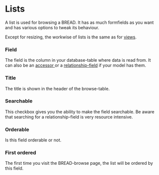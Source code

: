 # Lists

A list is used for browsing a BREAD. It has as much formfields as you want and has various options to tweak its behaviour.

Except for resizing, the workwise of lists is the same as for [views](views.md).

### Field

The field is the column in your database-table where data is read from. It can also be an [accessor ](accessors.md)or a [relationship-field](untitled.md) if your model has them.

### Title

The title is shown in the header of the browse-table.

### Searchable

This checkbox gives you the ability to make the field searchable. Be aware that searching for a relationship-field is very resource intensive.

### Orderable

Is this field orderable or not.

### First ordered

The first time you visit the BREAD-browse page, the list will be ordered by this field.

